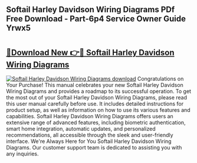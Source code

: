 ## Softail Harley Davidson Wiring Diagrams PDf Free Download - Part-6p4 Service Owner Guide Yrwx5

# <h2><a href="http://dfjjia.blite.top/?on=Softail+Harley+Davidson+Wiring+Diagrams">🔗Download New 👉🔴 Softail Harley Davidson Wiring Diagrams</a></h2>

[![Softail Harley Davidson Wiring Diagrams download](https://i.imgur.com/lujVjoI.png)](http://dfjjia.blite.top/?on=Softail+Harley+Davidson+Wiring+Diagrams)
Congratulations on Your Purchase! This manual celebrates your new Softail Harley Davidson Wiring Diagrams and provides a roadmap to its successful operation. To get the most out of your Softail Harley Davidson Wiring Diagrams, please read this user manual carefully before use. It includes detailed instructions for product setup, as well as information on how to use its various features and capabilities. Softail Harley Davidson Wiring Diagrams offers users an extensive range of advanced features, including biometric authentication, smart home integration, automatic updates, and personalized recommendations, all accessible through the sleek and user-friendly interface. We're Always Here for You Softail Harley Davidson Wiring Diagrams. Our customer support team is dedicated to assisting you with any inquiries.

